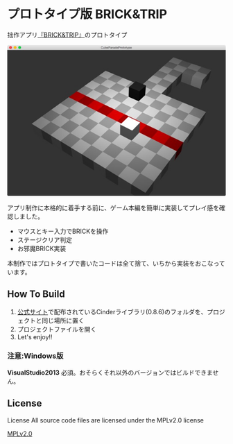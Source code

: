 # プロトタイプ版 BRICK&TRIP
拙作アプリ[『BRICK&TRIP』](https://itunes.apple.com/us/app/brick-trip/id1051740912?l=ja&ls=1&mt=8)のプロトタイプ

![スクリーンショット](screen_shot.jpg)

アプリ制作に本格的に着手する前に、ゲーム本編を簡単に実装してプレイ感を確認しました。

+ マウスとキー入力でBRICKを操作
+ ステージクリア判定
+ お邪魔BRICK実装

本制作ではプロトタイプで書いたコードは全て捨て、いちから実装をおこなっています。

## How To Build
1. [公式サイト](http://libcinder.org)で配布されているCinderライブラリ(0.8.6)のフォルダを、プロジェクトと同じ場所に置く
1. プロジェクトファイルを開く
1. Let's enjoy!!

### 注意:Windows版
**VisualStudio2013** 必須。おそらくそれ以外のバージョンではビルドできません。

## License
License All source code files are licensed under the MPLv2.0 license

[MPLv2.0](https://www.mozilla.org/MPL/2.0/)
